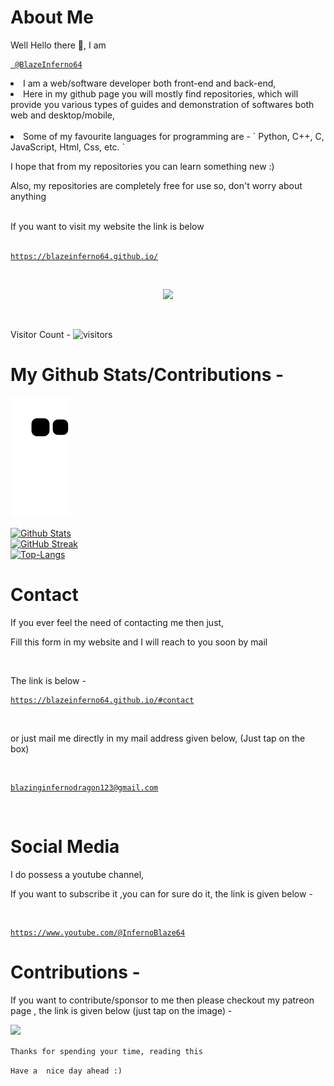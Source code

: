 # About Me
Well Hello there 👋, I am
<a href="https://github.com/BlazeInferno64/BlazeInferno64">
 
```
 @BlazeInferno64
```
 </a>
<p>
<li>I am a web/software developer both front-end and back-end,</li>
 
 
<li>
 Here in my github page you will mostly find repositories, which will provide you various types of guides and demonstration of softwares both web and desktop/mobile,
 </li>

 <br>
 
<li>
 Some of my favourite languages for programming are - ` Python, C++, C, JavaScript, Html, Css, etc. `
 </li>

 I hope that from my repositories you can learn something new :)
 
 Also, my repositories are completely free for use so, don't worry about anything
 </p>
 
 <br>
 If you want to visit my website the link is below 
 
 <br>
 
 <br>
 
 <a href="https://blazeinferno64.github.io/">
 
```
https://blazeinferno64.github.io/
```
 
 </a>


<br>

<p align="center">
  <img src="https://skillicons.dev/icons?perline=7&theme=dark&i=jquery,gcp,php,python,java,ts,js,nodejs,aws,azure,github,cloudflare,linux,firebase,react,vue,docker,django,express,mongodb,mysql,cpp,c,cs,electron,flask,html,css,raspberrypi,vscode"/>
</p>

<br>

Visitor Count -
![visitors](https://visitor-badge.glitch.me/badge?page_id=BlazeInferno64&left_color=black&right_color=blue)
<br>

# My Github Stats/Contributions -

<a href="https://github.com/BlazeInferno64" target="_blank" >
<img src="https://raw.githubusercontent.com/BlazeInferno64/BlazeInferno64/output/github-contribution-grid-snake.svg">
</a>

[![Github Stats](https://github-readme-stats.vercel.app/api?username=BlazeInferno64&count_private=true&show_icons=true&include_all_commits=true&theme=radical)](https://github.com/BlazeInferno64)
<br>
[![GitHub Streak](https://github-readme-streak-stats.herokuapp.com?user=BlazeInferno64&theme=dark)](https://github.com/BlazeInferno64)
<br>
[![Top-Langs](https://github-readme-stats.vercel.app/api/top-langs/?username=BlazeInferno64&theme=radical&layout=compact)](https://github.com/BlazeInferno64?tab=repositories)
<br>

# Contact

If you ever feel the need of contacting me then just,

Fill this form in my website and I will reach to you soon by mail

<br>

The link is below -
 
 <a href="https://blazeinferno64.github.io/#contact">
 
```
https://blazeinferno64.github.io/#contact
```
 </a>
<br>

or just mail me directly in my mail address given below, (Just tap on the box)

<br>
<a href="mailto:blazinginfernodragon123@gmail.com" target="_blank">

```
blazinginfernodragon123@gmail.com
```
</a>
<br>

# Social Media 

I do possess a youtube channel, 

If you want to subscribe it ,you can for sure do it,
the link is given below -

<br>

<a href="https://www.youtube.com/@InfernoBlaze64?sub_confirmation=1" target="_blank">

```
https://www.youtube.com/@InfernoBlaze64
```
</a>

# Contributions -

If you want to contribute/sponsor to me then please checkout my patreon page ,
the link is given below (just tap on the image) -

<a href="https://patreon.com/blaizinginfernodragon123" target="_blank">
<img src="https://1.bp.blogspot.com/-7bPYnbDpDMg/YFfPMuFKyyI/AAAAAAAAS6A/8F8MMmMP4AQSACqo1EAshGTQhm0HEaKygCLcBGAsYHQ/s640/76jg.png">
</a>

`
Thanks for spending your time, reading this 
`

`
Have a  nice day ahead :)
`


<!---
BlazeInferno64/BlazeInferno64 is a ✨ special ✨ repository because its `README.md` (this file) appears on your GitHub profile.
You can click the Preview link to take a look at your changes.
--->
